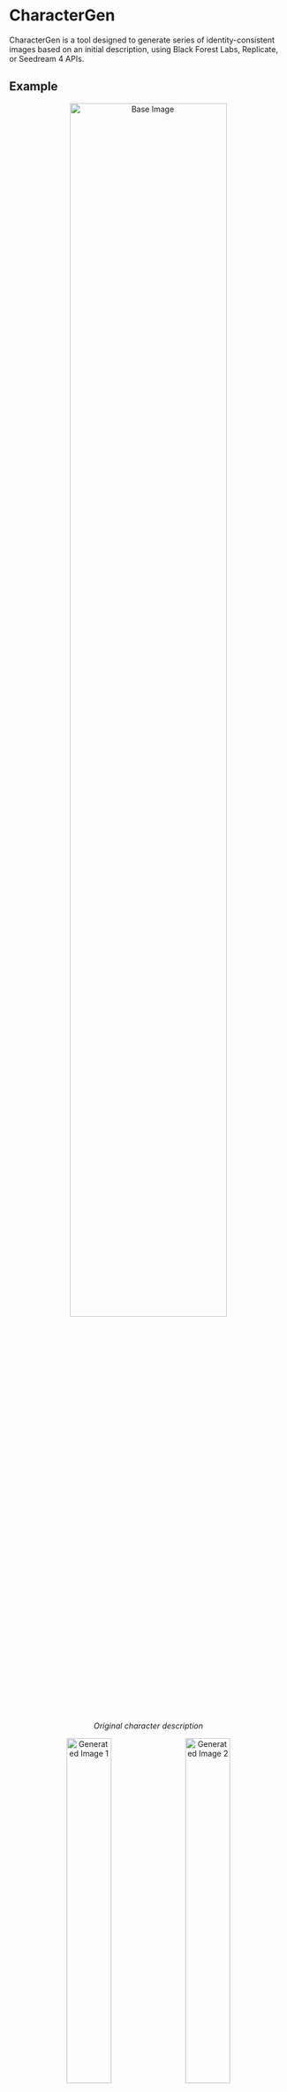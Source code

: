 # CharacterGen
CharacterGen is a tool designed to generate series of identity-consistent images based on an initial description, using Black Forest Labs, Replicate, or Seedream 4 APIs.

## Example
<p align="center">
  <img src="assets/base.png" alt="Base Image" width="75%"/>
  <br/>
  <em>Original character description</em>
</p>

<p align="center">
   <img src="assets/image_1.png" alt="Generated Image 1" width="40%" style="display: inline-block; margin-right: 10px;"/>
   <img src="assets/image_2.png" alt="Generated Image 2" width="40%" style="display: inline-block;"/>
   <br/>
   <em>Generated consistent character images</em>
</p>

## Features
CharacterGen supports multiple AI image generation providers:

- **Black Forest Labs (Flux)**: Uses Flux 1.1 Pro Ultra for base generation and Flux.1 Kontext for identity-consistent editing
- **Replicate**: Access to various models including Flux models via Replicate's API
- **Seedream 4**: ByteDance's unified text-to-image generation and editing model, available through both Replicate and direct ByteDance APIs

This allows for quick data generation for character LoRA training or other purposes with different model capabilities and pricing options.

## Usage
First, you need to set up your API keys for at least one of the supported providers. You can do this by copying + renaming the `.env.example` file to `.env` and filling in your API keys:

- `BFL_API_KEY`: For Black Forest Labs API access
- `REPLICATE_API_KEY`: For Replicate API access  
- `BYTEDANCE_API_KEY`: For direct ByteDance/Seedream 4 API access (optional, Seedream 4 is also available via Replicate)

After setting up your API keys, you can run the script to generate images.
You can change the default generation provider at any time from the **Settings**
menu of the application.

**Recommended**: double click the `CharacterGen.bat` file to run the script. This will automatically set up the environment and run the script.
> [!NOTE]
> Sometimes, Windows Defender may flag the script as a potential threat. If this happens, you can safely ignore the warning and allow the script to run.

**Manual**:If you prefer to run the script manually, follow these steps:
1. Create a virtual environment (optional but recommended):
   ```bash
   python -m venv venv
   ```
   Activate the virtual environment:
   - On Windows:
     ```bash
     venv\Scripts\activate
     ```
   - On macOS/Linux:
     ```bash
     source venv/bin/activate
     ```
2. Install the required dependencies:
   ```bash
   pip install -r requirements.txt
   ```
3. Run the script:
    ```bash
    python main.py
    ```

## Configuration
You can customize the generation process by changing the prompts and variables of the script.
### Prompts
The script uses three different prompts.
- Base Prompt: This is the prompt fed to the model to generate the base image. You can add anything you want to include in the character description.
Template: `prompts/base.md`
> [!NOTE]
> If you add new variables to the base prompt, make sure to add a `.txt` file with the variable name in the `prompts/selectable` directory. This is necessary for the script to recognize the new variable.
- Instruct Prompt: This is the prompt used to generate the secondary images following the base image identity. It is designed to keep the identity of the character while changing the context. Template: `prompts/instruct.md`
> [!NOTE]
> If you add new variables to the instruct prompt, make sure to add a `.txt` file with the variable name in the `prompts/random` directory. This is necessary for the script to recognize the new variable.
- Random Prompt: The same as the instruct prompt, but in a different tone. This is used to "pre-caption" the images, making them more suitable for training. Template: `prompts/random.md`

### Variables
Each variable file has the same structure, with each line representing a different value for the variable. The script will randomly select one of these values when generating the images.

## Contributing
If you want to contribute to CharacterGen, feel free to open a pull request or issue. Contributions are welcome!